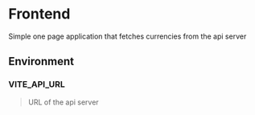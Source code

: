 # Frontend
Simple one page application that fetches currencies from the api server

## Environment

### VITE_API_URL
> URL of the api server
